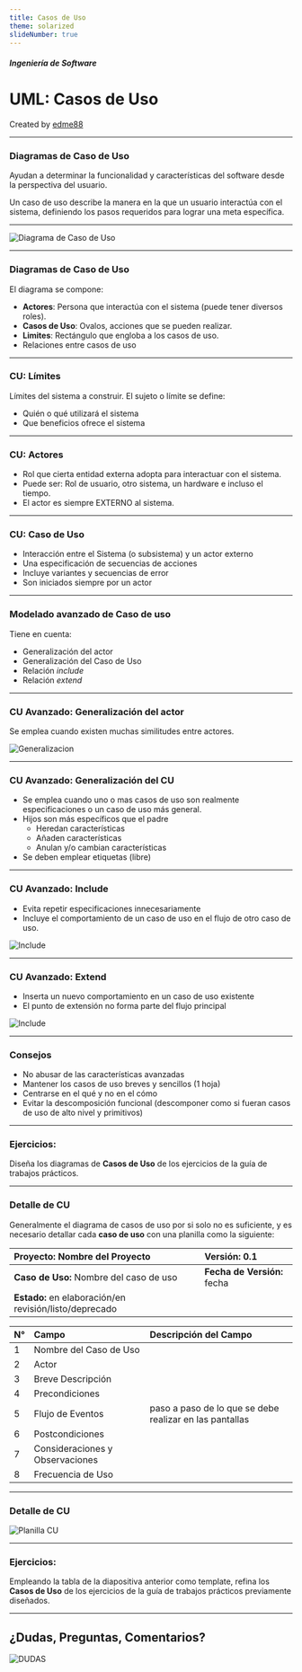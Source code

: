 ```yaml
---
title: Casos de Uso
theme: solarized
slideNumber: true
---
```


##### Ingeniería de Software
# UML: Casos de Uso
Created by <i class="fab fa-telegram"></i>
[edme88]("https://t.me/edme88")

---
### Diagramas de Caso de Uso
Ayudan a determinar la funcionalidad y características del software desde la perspectiva del usuario.

Un caso de uso describe la manera en la que un usuario interactúa con el sistema, definiendo
los pasos requeridos para lograr una meta específica.

---
![Diagrama de Caso de Uso](images/unidad4/casoUsoMusica.jpg)

---
### Diagramas de Caso de Uso
El diagrama se compone:
* **Actores**: Persona que interactúa con el sistema (puede tener diversos roles).
* **Casos de Uso**: Ovalos, acciones que se pueden realizar.
* **Limites**: Rectángulo que engloba a los casos de uso.
* Relaciones entre casos de uso

---
### CU: Límites
Límites del sistema a construir.
El sujeto o límite se define:
* Quién o qué utilizará el sistema
* Que beneficios ofrece el sistema

---
### CU: Actores
* Rol que cierta entidad externa adopta para interactuar con el sistema.
* Puede ser: Rol de usuario, otro sistema, un hardware e incluso el tiempo.
* El actor es siempre EXTERNO al sistema.

---
### CU: Caso de Uso
* Interacción entre el Sistema (o subsistema) y un actor externo
* Una especificación de secuencias de acciones
* Incluye variantes y secuencias de error
* Son iniciados siempre por un actor

---
### Modelado avanzado de Caso de uso
Tiene en cuenta:
* Generalización del actor
* Generalización del Caso de Uso
* Relación _include_
* Relación _extend_

---
### CU Avanzado: Generalización del actor
Se emplea cuando existen muchas similitudes entre actores.

![Generalizacion](images/unidad4/generalizacionActor.png)

---
### CU Avanzado: Generalización del CU
* Se emplea cuando uno o mas casos de uso son realmente especificaciones o un caso de uso más general.
* Hijos son más específicos que el padre
  * Heredan características
  * Añaden características
  * Anulan y/o cambian características
* Se deben emplear etiquetas (libre)

---
### CU Avanzado: Include
* Evita repetir especificaciones innecesariamente
* Incluye el comportamiento de un caso de uso en el flujo de otro caso de uso.

![Include](images/unidad4/CUinclusion.png)

---
### CU Avanzado: Extend
* Inserta un nuevo comportamiento en un caso de uso existente
* El punto de extensión no forma parte del flujo principal

![Include](images/unidad4/extension.png)

---
### Consejos
* No abusar de las características avanzadas
* Mantener los casos de uso breves y sencillos (1 hoja)
* Centrarse en el qué y no en el cómo
* Evitar la descomposición funcional (descomponer como si fueran casos de uso de alto nivel y primitivos)

---
### Ejercicios:
Diseña los diagramas de **Casos de Uso** de los ejercicios de la guía de trabajos prácticos.

---
### Detalle de CU
<!-- .slide: style="font-size: 0.60em" -->

Generalmente el diagrama de casos de uso por si solo no es suficiente, y es necesario detallar cada **caso de uso** con
una planilla como la siguiente:
<!--
| **Proyecto:** Nombre del Proyecto                      | **Versión:** 0.1             |
|:-------------------------------------------------------|:-----------------------------|
| **Caso de Uso:** Nombre del caso de uso                | **Fecha de Versión:** fecha  |
| **Estado:** en elaboración/en revisión/listo/deprecado |                              |
-->
<table>
<thead>
<tr>
<th style="text-align:left"><strong>Proyecto:</strong> Nombre del Proyecto</th>
<th style="text-align:left"><strong>Versión:</strong> 0.1</th>
</tr>
</thead>
<tbody>
<tr>
<td style="text-align:left"><strong>Caso de Uso:</strong> Nombre del caso de uso</td>
<td style="text-align:left"><strong>Fecha de Versión:</strong> fecha</td>
</tr>
<tr>
<td style="text-align:left"><strong>Estado:</strong> en elaboración/en revisión/listo/deprecado</td>
<td style="text-align:left"></td>
</tr>
</tbody>
</table>

<!--
| N° | Campo                           | Descripción del Campo                                   |
|:---|:--------------------------------|:--------------------------------------------------------|
| 1  | Nombre del Caso de Uso          |                                                         |
| 2  | Actor                           |                                                         |
| 3  | Breve Descripción               |                                                         |
| 4  | Precondiciones                  |                                                         |
| 5  | Flujo de Eventos                | paso a paso de lo que se debe realizar en las pantallas |
| 6  | Postcondiciones                 |                                                         |
| 7  | Consideraciones y Observaciones |                                                         |
| 8  | Frecuencia de Uso               |                                                         |
-->
<table>
<thead>
<tr>
<th style="text-align:left">N°</th>
<th style="text-align:left">Campo</th>
<th style="text-align:left">Descripción del Campo</th>
</tr>
</thead>
<tbody>
<tr>
<td style="text-align:left">1</td>
<td style="text-align:left">Nombre del Caso de Uso</td>
<td style="text-align:left"></td>
</tr>
<tr>
<td style="text-align:left">2</td>
<td style="text-align:left">Actor</td>
<td style="text-align:left"></td>
</tr>
<tr>
<td style="text-align:left">3</td>
<td style="text-align:left">Breve Descripción</td>
<td style="text-align:left"></td>
</tr>
<tr>
<td style="text-align:left">4</td>
<td style="text-align:left">Precondiciones</td>
<td style="text-align:left"></td>
</tr>
<tr>
<td style="text-align:left">5</td>
<td style="text-align:left">Flujo de Eventos</td>
<td style="text-align:left">paso a paso de lo que se debe realizar en las pantallas</td>
</tr>
<tr>
<td style="text-align:left">6</td>
<td style="text-align:left">Postcondiciones</td>
<td style="text-align:left"></td>
</tr>
<tr>
<td style="text-align:left">7</td>
<td style="text-align:left">Consideraciones y Observaciones</td>
<td style="text-align:left"></td>
</tr>
<tr>
<td style="text-align:left">8</td>
<td style="text-align:left">Frecuencia de Uso</td>
</tr>
</tbody>
</table>

---
### Detalle de CU
![Planilla CU](images/unidad4/planillaCU.jpg)

---
### Ejercicios:
Empleando la tabla de la diapositiva anterior como template, refina los **Casos de Uso** de los ejercicios de la guía de 
trabajos prácticos previamente diseñados.

---
## ¿Dudas, Preguntas, Comentarios?
![DUDAS](images/pregunta.gif)
